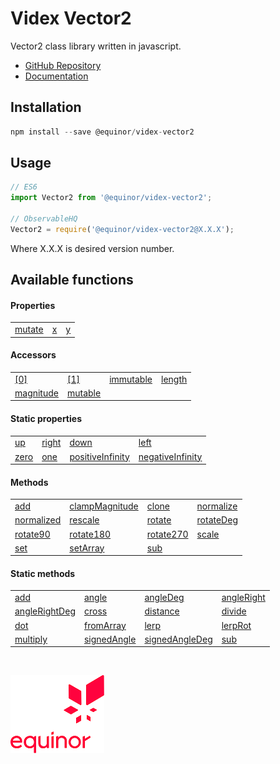 # Videx Vector2

Vector2 class library written in javascript.

- [GitHub Repository](https://github.com/equinor/videx-vector2)
- [Documentation](https://equinor.github.io/videx-vector2)

## Installation
```js
npm install --save @equinor/videx-vector2
```

## Usage

```js
// ES6
import Vector2 from '@equinor/videx-vector2';

// ObservableHQ
Vector2 = require('@equinor/videx-vector2@X.X.X');
```
Where X.X.X is desired version number.

## Available functions

#### Properties

<table style="width:auto;">
  <tr>
    <td><a href="https://equinor.github.io/videx-vector2/classes/_index_.vector2.html#mutate">mutate</a></td>
    <td><a href="https://equinor.github.io/videx-vector2/classes/_index_.vector2.html#x">x</a></td>
    <td><a href="https://equinor.github.io/videx-vector2/classes/_index_.vector2.html#y">y</a></td>
  </tr>
</table>

#### Accessors

<table style="width:auto;">
  <tr>
    <td><a href="https://equinor.github.io/videx-vector2/classes/_index_.vector2.html#0">[0]</a></td>
    <td><a href="https://equinor.github.io/videx-vector2/classes/_index_.vector2.html#1">[1]</a></td>
    <td><a href="https://equinor.github.io/videx-vector2/classes/_index_.vector2.html#immutable">immutable</a></td>
    <td><a href="https://equinor.github.io/videx-vector2/classes/_index_.vector2.html#length">length</a></td>
  </tr>
  <tr>
    <td><a href="https://equinor.github.io/videx-vector2/classes/_index_.vector2.html#magnitude">magnitude</a></td>
    <td><a href="https://equinor.github.io/videx-vector2/classes/_index_.vector2.html#mutable">mutable</a></td>
  </tr>
</table>

#### Static properties

<table style="width:auto;">
  <tr>
    <td><a href="https://equinor.github.io/videx-vector2/classes/_index_.vector2.html#up">up</a></td>
    <td><a href="https://equinor.github.io/videx-vector2/classes/_index_.vector2.html#right">right</a></td>
    <td><a href="https://equinor.github.io/videx-vector2/classes/_index_.vector2.html#down">down</a></td>
    <td><a href="https://equinor.github.io/videx-vector2/classes/_index_.vector2.html#left">left</a></td>
  </tr>
  <tr>
    <td><a href="https://equinor.github.io/videx-vector2/classes/_index_.vector2.html#zero">zero</a></td>
    <td><a href="https://equinor.github.io/videx-vector2/classes/_index_.vector2.html#one">one</a></td>
    <td><a href="https://equinor.github.io/videx-vector2/classes/_index_.vector2.html#positiveinfinity">positiveInfinity</a></td>
    <td><a href="https://equinor.github.io/videx-vector2/classes/_index_.vector2.html#negativeinfinity">negativeInfinity</a></td>
  </tr>
</table>

#### Methods

<table style="width:auto;">
  <tr>
    <td><a href="https://equinor.github.io/videx-vector2/classes/_index_.vector2.html#add">add</a></td>
    <td><a href="https://equinor.github.io/videx-vector2/classes/_index_.vector2.html#clampmagnitude">clampMagnitude</a></td>
    <td><a href="https://equinor.github.io/videx-vector2/classes/_index_.vector2.html#clone">clone</a></td>
    <td><a href="https://equinor.github.io/videx-vector2/classes/_index_.vector2.html#normalize">normalize</a></td>
  </tr>
  <tr>
    <td><a href="https://equinor.github.io/videx-vector2/classes/_index_.vector2.html#normalized">normalized</a></td>
    <td><a href="https://equinor.github.io/videx-vector2/classes/_index_.vector2.html#rescale">rescale</a></td>
    <td><a href="https://equinor.github.io/videx-vector2/classes/_index_.vector2.html#rotate">rotate</a></td>
    <td><a href="https://equinor.github.io/videx-vector2/classes/_index_.vector2.html#rotatedeg">rotateDeg</a></td>
  </tr>
  <tr>
    <td><a href="https://equinor.github.io/videx-vector2/classes/_index_.vector2.html#rotate90">rotate90</a></td>
    <td><a href="https://equinor.github.io/videx-vector2/classes/_index_.vector2.html#rotate180">rotate180</a></td>
    <td><a href="https://equinor.github.io/videx-vector2/classes/_index_.vector2.html#rotate270">rotate270</a></td>
    <td><a href="https://equinor.github.io/videx-vector2/classes/_index_.vector2.html#scale">scale</a></td>
  </tr>
  <tr>
    <td><a href="https://equinor.github.io/videx-vector2/classes/_index_.vector2.html#set">set</a></td>
    <td><a href="https://equinor.github.io/videx-vector2/classes/_index_.vector2.html#setarray">setArray</a></td>
    <td><a href="https://equinor.github.io/videx-vector2/classes/_index_.vector2.html#sub">sub</a></td>
  </tr>
</table>

#### Static methods

<table style="width:auto;">
  <tr>
    <td><a href="https://equinor.github.io/videx-vector2/classes/_index_.vector2.html#add-1">add</a></td>
    <td><a href="https://equinor.github.io/videx-vector2/classes/_index_.vector2.html#angle">angle</a></td>
    <td><a href="https://equinor.github.io/videx-vector2/classes/_index_.vector2.html#angledeg">angleDeg</a></td>
    <td><a href="https://equinor.github.io/videx-vector2/classes/_index_.vector2.html#angleright">angleRight</a></td>
  </tr>
  <tr>
    <td><a href="https://equinor.github.io/videx-vector2/classes/_index_.vector2.html#anglerightdeg">angleRightDeg</a></td>
    <td><a href="https://equinor.github.io/videx-vector2/classes/_index_.vector2.html#cross">cross</a></td>
    <td><a href="https://equinor.github.io/videx-vector2/classes/_index_.vector2.html#distance">distance</a></td>
    <td><a href="https://equinor.github.io/videx-vector2/classes/_index_.vector2.html#divide">divide</a></td>
  </tr>
  <tr>
    <td><a href="https://equinor.github.io/videx-vector2/classes/_index_.vector2.html#dot">dot</a></td>
    <td><a href="https://equinor.github.io/videx-vector2/classes/_index_.vector2.html#fromarray">fromArray</a></td>
    <td><a href="https://equinor.github.io/videx-vector2/classes/_index_.vector2.html#lerp">lerp</a></td>
    <td><a href="https://equinor.github.io/videx-vector2/classes/_index_.vector2.html#lerprot">lerpRot</a></td>
  </tr>
  <tr>
    <td><a href="https://equinor.github.io/videx-vector2/classes/_index_.vector2.html#multiply">multiply</a></td>
    <td><a href="https://equinor.github.io/videx-vector2/classes/_index_.vector2.html#signedangle">signedAngle</a></td>
    <td><a href="https://equinor.github.io/videx-vector2/classes/_index_.vector2.html#signedangledeg">signedAngleDeg</a></td>
    <td><a href="https://equinor.github.io/videx-vector2/classes/_index_.vector2.html#sub-1">sub</a></td>
  </tr>
</table>

<br/>

![Equinor Logo](images/equinor-logo.png)
